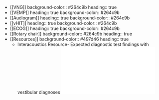 - [[VNG]]
  background-color:: #264c9b
  heading:: true
- [[VEMP]]
  heading:: true
  background-color:: #264c9b
- [[Audiogram]]
  heading:: true
  background-color:: #264c9b
- [[vHIT]]
  heading:: true
  background-color:: #264c9b
- [[ECOG]]
  heading:: true
  background-color:: #264c9b
- [[Rotary chair]]
  background-color:: #264c9b
  heading:: true
- [[Resources]]
  background-color:: #497d46
  heading:: true
	- Interacoustics Resource- Expected diagnostic test findings with vestibular diagnoses ![Interacoustics Test Findings with Vestibular Diagnoses.pdf](../assets/Interacoustics_Test_Findings_with_Vestibular_Diagnoses_1639518270575_0.pdf)